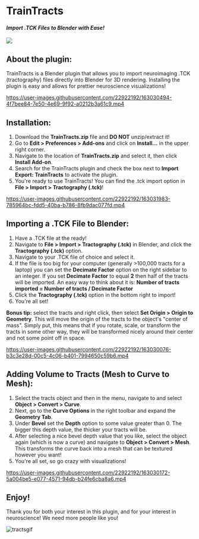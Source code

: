 # TrainTracts

#### _Import .TCK Files to Blender with Ease!_

![](https://www.4dbrix.com/products/train/rail-yard/rail-yard-left-4-tracks.png)

## About the plugin:
TrainTracts is a Blender plugin that allows you to import neuroimaging .TCK (tractography) files directly into Blender for 3D rendering. Installing the plugin is easy and allows for prettier neuroscience visualizations!

https://user-images.githubusercontent.com/22922192/163030494-4f7bee84-7e50-4e69-9f92-a0212b3a61c9.mp4

## Installation:

1. Download the **TrainTracts.zip** file and **DO NOT** unzip/extract it!
2. Go to **Edit > Preferences > Add-ons** and click on **Install...** in the upper right corner.
3. Navigate to the location of **TrainTracts.zip** and select it, then click **Install Add-on**.
4. Search for the TrainTracts plugin and check the box next to **Import Export: TrainTracts** to activate the plugin.
5. You're ready to use TrainTracts! You can find the .tck import option in **File > Import > Tractography (.tck)**!

https://user-images.githubusercontent.com/22922192/163031983-785964bc-fdd5-40ba-b786-8fb9dac077fd.mp4

## Importing a .TCK File to Blender:

1. Have a .TCK file at the ready!
2. Navigate to **File > Import > Tractography (.tck)** in Blender, and click the **Tractography (.tck)** option.
3. Navigate to your .TCK file of choice and select it.
4. If the file is too big for your computer (generally >100,000 tracts for a laptop) you can set the **Decimate Factor** option on the right sidebar to an integer. If you set **Decimate Factor** to equal **2** then half of the tracts will be imported. An easy way to think about it is: **Number of tracts imported = Number of tracts / Decimate Factor**
5. Click the **Tractography (.tck)** option in the bottom right to import!
6. You're all set! 

**Bonus tip:** select the tracts and right click, then select **Set Origin > Origin to Geometry**. This will move the origin of the tracts to the object's "center of mass". Simply put, this means that if you rotate, scale, or transform the tracts in some other way, they will be transformed nicely around their center and not some point off in space.

https://user-images.githubusercontent.com/22922192/163030076-b3c3e28d-00c5-4c06-b401-7994650c59b6.mp4

## Adding Volume to Tracts (Mesh to Curve to Mesh):

1. Select the tracts object and then in the menu, navigate to and select **Object > Convert > Curve**.
2. Next, go to the **Curve Options** in the right toolbar and expand the **Geometry Tab**.
3. Under **Bevel** set the **Depth** option to some value greater than 0. The bigger this depth value, the thicker your tracts will be.
4. After selecting a nice bevel depth value that you like, select the object again (which is now a curve) and navigate to **Object > Convert > Mesh**. This transforms the curve back into a mesh that can be textured however you want!
5. You're all set, so go crazy with visualizations!

https://user-images.githubusercontent.com/22922192/163030172-5a004be5-e077-4571-94db-b24fe6cba8a6.mp4

## Enjoy!

Thank you for both your interest in this plugin, and for your interest in neuroscience! We need more people like you!

![tractsgif](https://user-images.githubusercontent.com/22922192/163020980-f37acd09-0988-4903-aa5c-428b7bca1ad4.gif)
